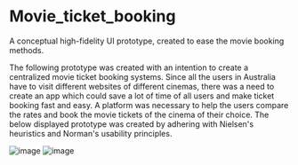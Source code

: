 # Movie_ticket_booking
A conceptual high-fidelity UI prototype, created to ease the movie booking methods.

The following prototype was created with an intention to create a centralized movie ticket booking systems.
Since all the users in Australia have to visit different websites of different cinemas, there was a need to create an app which could save a lot of time of all users and make ticket booking fast and easy. A platform was necessary to help the users compare the rates and book the movie tickets of the cinema of their choice. 
The below displayed prototype was created by adhering with Nielsen's heuristics and Norman's usability principles.

<img>![image](https://user-images.githubusercontent.com/52187566/60860360-79c12180-a259-11e9-8d03-657e1e570985.png)</img>
<img>![image](https://user-images.githubusercontent.com/52187566/60860436-d3c1e700-a259-11e9-87aa-e6e4e8868c57.png)</img>

